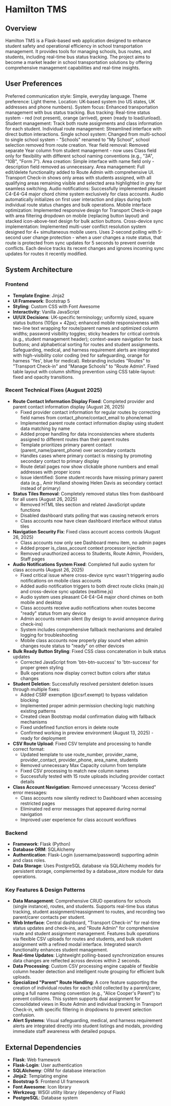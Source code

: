 # Hamilton TMS

## Overview
Hamilton TMS is a Flask-based web application designed to enhance student safety and operational efficiency in school transportation management. It provides tools for managing schools, bus routes, and students, including real-time bus status tracking. The project aims to become a market leader in school transportation solutions by offering comprehensive management capabilities and real-time insights.

## User Preferences
Preferred communication style: Simple, everyday language.
Theme preference: Light theme.
Location: UK-based system (no US states, UK addresses and phone numbers).
System focus: Enhanced transportation management with bus status tracking.
Bus tracking: Real-time status system - red (not present), orange (arrived), green (ready to load/unload).
Student management: Track both route assignments and class information for each student.
Individual route management: Streamlined interface with direct button interactions.
Single school system: Changed from multi-school to single school system - "Schools" renamed to "My School", school selection removed from route creation.
Year field removal: Removed separate Year column from student management - now uses Class field only for flexibility with different school naming conventions (e.g., "3A", "10B", "Form 7").
Area creation: Simple interface with name field only - description field removed as unnecessary.
Area management: Full edit/delete functionality added to Route Admin with comprehensive UI. Transport Check-in shows only areas with students assigned, with all qualifying areas remaining visible and selected area highlighted in grey for seamless switching.
Audio notifications: Successfully implemented pleasant C4-E4-G4 major chord chime system exclusively for class accounts. Audio automatically initializes on first user interaction and plays during both individual route status changes and bulk operations.
Mobile interface optimization: Implemented responsive design for Transport Check-in page with area filtering dropdown on mobile (replacing button layout) and stacked icon-above-text design for bulk action buttons.
Cross-device sync implementation: Implemented multi-user conflict resolution system designed for 4+ simultaneous mobile users. Uses 2-second polling with 5-second user change protection - when a user changes a route status, that route is protected from sync updates for 5 seconds to prevent override conflicts. Each device tracks its recent changes and ignores incoming sync updates for routes it recently modified.

## System Architecture

### Frontend
- **Template Engine**: Jinja2
- **UI Framework**: Bootstrap 5
- **Styling**: Custom CSS with Font Awesome
- **Interactivity**: Vanilla JavaScript
- **UI/UX Decisions**: UK-specific terminology; uniformly sized, square status buttons (105px × 42px); enhanced mobile responsiveness with two-line text wrapping for route/parent names and optimized column widths; password visibility toggles; sticky headers for critical controls (e.g., student management header); context-aware navigation for back buttons; and alphabetical sorting for routes and student assignments. Safeguarding, medical, and harness requirement alerts are integrated with high-visibility color coding (red for safeguarding, orange for harness 'Yes', blue for medical). Rebranding includes "Routes" to "Transport Check-in" and "Manage Schools" to "Route Admin". Fixed table layout with column shifting prevention using CSS table-layout: fixed and opacity transitions.

### Recent Technical Fixes (August 2025)
- **Route Contact Information Display Fixed**: Completed provider and parent contact information display (August 26, 2025)
  - Fixed provider contact information for regular routes by correcting field names from contact_phone/contact_email to phone/email
  - Implemented parent route contact information display using student data matching by name
  - Added proper handling for data inconsistencies where students assigned to different routes than their parent routes
  - Template prioritizes primary parent contact (parent_name/parent_phone) over secondary contacts
  - Handles cases where primary contact is missing by promoting secondary contact to primary display
  - Route detail pages now show clickable phone numbers and email addresses with proper icons
  - Issue identified: Some student records have missing primary parent data (e.g., Amir Holland showing Helen Davis as secondary contact instead of primary)
- **Status Tiles Removal**: Completely removed status tiles from dashboard for all users (August 26, 2025)
  - Removed HTML tiles section and related JavaScript update functions
  - Disabled dashboard stats polling that was causing network errors
  - Class accounts now have clean dashboard interface without status tiles
- **Navigation Security Fix**: Fixed class account access controls (August 26, 2025)
  - Class accounts now only see Dashboard menu item, no admin pages
  - Added proper is_class_account context processor injection
  - Removed unauthorized access to Students, Route Admin, Providers, Staff pages
- **Audio Notifications System Fixed**: Completed full audio system for class accounts (August 26, 2025)
  - Fixed critical issue where cross-device sync wasn't triggering audio notifications on mobile class accounts
  - Added audio notification triggers to both direct route clicks (main.js) and cross-device sync updates (realtime.js) 
  - Audio system uses pleasant C4-E4-G4 major chord chimes on both mobile and desktop
  - Class accounts receive audio notifications when routes become "ready" status from any device
  - Admin accounts remain silent (by design to avoid annoyance during check-ins)
  - System includes comprehensive fallback mechanisms and detailed logging for troubleshooting
  - Mobile class accounts now properly play sound when admin changes route status to "ready" on other devices
- **Bulk Ready Button Styling**: Fixed CSS class concatenation in bulk status updates
  - Corrected JavaScript from 'btn-btn-success' to 'btn-success' for proper green styling
  - Bulk operations now display correct button colors after status changes
- **Student Deletion**: Successfully resolved persistent deletion issues through multiple fixes:
  - Added CSRF exemption (@csrf.exempt) to bypass validation blocking
  - Implemented proper admin permission checking logic matching existing patterns
  - Created clean Bootstrap modal confirmation dialog with fallback mechanisms
  - Fixed undefined function errors in delete route
  - Confirmed working in preview environment (August 13, 2025) - ready for deployment
- **CSV Route Upload**: Fixed CSV template and processing to handle correct format:
  - Updated template to use route_number, provider_name, provider_contact, provider_phone, area_name, students
  - Removed unnecessary Max Capacity column from template
  - Fixed CSV processing to match new column names
  - Successfully tested with 15 route uploads including provider contact details
- **Class Account Navigation**: Removed unnecessary "Access denied" error messages:
  - Class accounts now silently redirect to Dashboard when accessing restricted pages
  - Eliminated red error messages that appeared during normal navigation
  - Improved user experience for class account workflows

### Backend
- **Framework**: Flask (Python)
- **Database ORM**: SQLAlchemy
- **Authentication**: Flask-Login (username/password) supporting admin and class roles.
- **Data Storage**: Uses PostgreSQL database via SQLAlchemy models for persistent storage, complemented by a database_store module for data operations.

### Key Features & Design Patterns
- **Data Management**: Comprehensive CRUD operations for schools (single instance), routes, and students. Supports real-time bus status tracking, student assignment/reassignment to routes, and recording two parent/carer contacts per student.
- **Web Interface**: Central dashboard, "Transport Check-in" for real-time status updates and check-ins, and "Route Admin" for comprehensive route and student assignment management. Features bulk operations via flexible CSV uploads for routes and students, and bulk student assignment with a refined modal interface. Integrated search functionality enhances student management.
- **Real-time Updates**: Lightweight polling-based synchronization ensures data changes are reflected across devices within 2 seconds.
- **Data Processing**: Custom CSV processing engine capable of flexible column header detection and intelligent route grouping for efficient bulk uploads.
- **Specialized "Parent" Route Handling**: A core feature supporting the creation of individual routes for each child collected by a parent/carer, using a full name naming convention (e.g., "Alice Cooper's Parent") to prevent collisions. This system supports dual assignment for consolidated views in Route Admin and individual tracking in Transport Check-in, with specific filtering in dropdowns to prevent selection confusion.
- **Alert Systems**: Visual safeguarding, medical, and harness requirement alerts are integrated directly into student listings and modals, providing immediate staff awareness with detailed popups.

## External Dependencies
- **Flask**: Web framework
- **Flask-Login**: User authentication
- **SQLAlchemy**: ORM for database interaction
- **Jinja2**: Templating engine
- **Bootstrap 5**: Frontend UI framework
- **Font Awesome**: Icon library
- **Werkzeug**: WSGI utility library (dependency of Flask)
- **PostgreSQL**: Database system